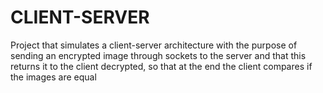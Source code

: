 # CLIENT-SERVER
Project that simulates a client-server architecture with the purpose of sending an encrypted image through sockets to the server and that this returns it to the client decrypted, so that at the end the client compares if the images are equal
